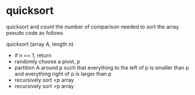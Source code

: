# quicksort

quicksort and count the number of comparison needed to sort the array
pseudo code as follows

quicksort (array A, length n)
- if n == 1, return
- randomly choose a pivot, p
- partition A around p such that everything to the left of p is smaller than p and everything right of p is larger than p
- recursively sort <p array
- recursively sort >p array
